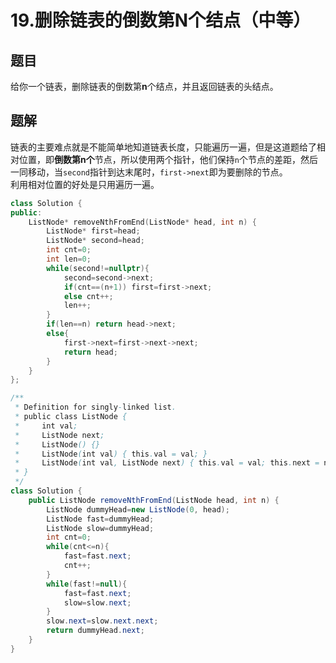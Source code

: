 # 19.删除链表的倒数第N个结点（中等）
## 题目
给你一个链表，删除链表的倒数第**n**个结点，并且返回链表的头结点。
## 题解
链表的主要难点就是不能简单地知道链表长度，只能遍历一遍，但是这道题给了相对位置，即**倒数第n个**节点，所以使用两个指针，他们保持`n`个节点的差距，然后一同移动，当`second`指针到达末尾时，`first->next`即为要删除的节点。\
利用相对位置的好处是只用遍历一遍。
```c++
class Solution {
public:
    ListNode* removeNthFromEnd(ListNode* head, int n) {
        ListNode* first=head;
        ListNode* second=head;
        int cnt=0;
        int len=0;
        while(second!=nullptr){
            second=second->next;
            if(cnt==(n+1)) first=first->next;
            else cnt++;
            len++;
        }
        if(len==n) return head->next;
        else{
            first->next=first->next->next;
            return head;
        }
    }
};
```
```java
/**
 * Definition for singly-linked list.
 * public class ListNode {
 *     int val;
 *     ListNode next;
 *     ListNode() {}
 *     ListNode(int val) { this.val = val; }
 *     ListNode(int val, ListNode next) { this.val = val; this.next = next; }
 * }
 */
class Solution {
    public ListNode removeNthFromEnd(ListNode head, int n) {
        ListNode dummyHead=new ListNode(0, head);
        ListNode fast=dummyHead;
        ListNode slow=dummyHead;
        int cnt=0;
        while(cnt<=n){
            fast=fast.next;
            cnt++;
        }
        while(fast!=null){
            fast=fast.next;
            slow=slow.next;
        }
        slow.next=slow.next.next;
        return dummyHead.next;
    }
}
```